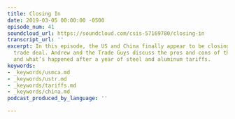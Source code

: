 ```yaml
---
title: Closing In
date: 2019-03-05 00:00:00 -0500
episode_num: 41
soundcloud_url: https://soundcloud.com/csis-57169780/closing-in
transcript_url: ''
excerpt: In this episode, the US and China finally appear to be closing out their
  trade deal. Andrew and the Trade Guys discuss the pros and cons of the agreement,
  and what’s happened after a year of steel and aluminum tariffs.
keywords:
- _keywords/usmca.md
- _keywords/ustr.md
- _keywords/tariffs.md
- _keywords/china.md
podcast_produced_by_language: ''

---
```

